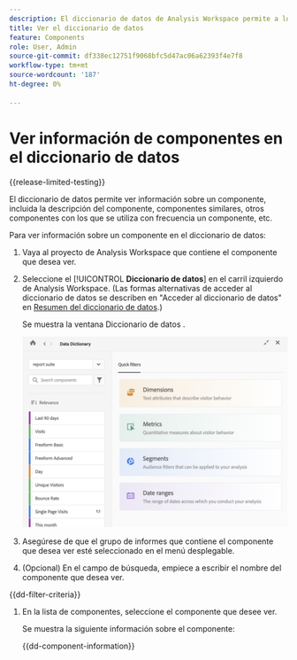 ```yaml
---
description: El diccionario de datos de Analysis Workspace permite a los usuarios catalogar y realizar un seguimiento de los distintos componentes de Analysis Workspace, incluido el uso deseado, que se aprueban, que son duplicados, etc.
title: Ver el diccionario de datos
feature: Components
role: User, Admin
source-git-commit: df338ec12751f9068bfc5d47ac06a62393f4e7f8
workflow-type: tm+mt
source-wordcount: '187'
ht-degree: 0%

---
```


# Ver información de componentes en el diccionario de datos

{{release-limited-testing}}

El diccionario de datos permite ver información sobre un componente, incluida la descripción del componente, componentes similares, otros componentes con los que se utiliza con frecuencia un componente, etc.

Para ver información sobre un componente en el diccionario de datos:

1. Vaya al proyecto de Analysis Workspace que contiene el componente que desea ver.

1. Seleccione el [!UICONTROL **Diccionario de datos**] en el carril izquierdo de Analysis Workspace. (Las formas alternativas de acceder al diccionario de datos se describen en &quot;Acceder al diccionario de datos&quot; en [Resumen del diccionario de datos](/help/analyze/analysis-workspace/components/data-dictionary/data-dictionary-overview.md).)

   Se muestra la ventana Diccionario de datos .

   ![data-dictionary.png](assets/data-dictionary.png)

   <!--double-check this screenshot. I mocked the admin view up a bit to get rid of the Dictionary health tab.-->

1. Asegúrese de que el grupo de informes que contiene el componente que desea ver esté seleccionado en el menú desplegable.

1. (Opcional) En el campo de búsqueda, empiece a escribir el nombre del componente que desea ver.

{{dd-filter-criteria}}

1. En la lista de componentes, seleccione el componente que desee ver.

   Se muestra la siguiente información sobre el componente:

   {{dd-component-information}}

